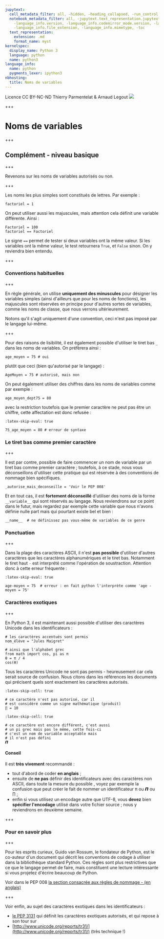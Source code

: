 ```yaml
---
jupytext:
  cell_metadata_filter: all, -hidden, -heading_collapsed, -run_control, -trusted
  notebook_metadata_filter: all, -jupytext.text_representation.jupytext_version, -jupytext.text_representation.format_version,
    -language_info.version, -language_info.codemirror_mode.version, -language_info.codemirror_mode,
    -language_info.file_extension, -language_info.mimetype, -toc
  text_representation:
    extension: .md
    format_name: myst
kernelspec:
  display_name: Python 3
  language: python
  name: python3
language_info:
  name: python
  pygments_lexer: ipython3
nbhosting:
  title: Noms de variables
---
```


<div class="licence">
<span>Licence CC BY-NC-ND</span>
<span>Thierry Parmentelat &amp; Arnaud Legout</span>
<span><img src="media/both-logos-small-alpha.png" /></span>
</div>

+++

# Noms de variables

+++

## Complément - niveau basique

+++

Revenons sur les noms de variables autorisés ou non.

+++

Les noms les plus simples sont constitués de lettres. Par exemple :

```{code-cell} ipython3
factoriel = 1
```

On peut utiliser aussi les majuscules, mais attention cela définit une variable différente. Ainsi :

```{code-cell} ipython3
Factoriel = 100
factoriel == Factoriel
```

Le signe `==` permet de tester si deux variables ont la même valeur.
Si les variables ont la même valeur, le test retournera `True`, et `False` sinon. On y reviendra bien entendu.

+++

### Conventions habituelles

+++

En règle générale, on utilise **uniquement des minuscules** pour désigner les variables simples (ainsi d'ailleurs que pour les noms de fonctions), les majuscules sont réservées en principe pour d'autres sortes de variables, comme les noms de classe, que nous verrons ultérieurement.

Notons qu'il s'agit uniquement d'une convention, ceci n'est pas imposé par le langage lui-même.

+++

Pour des raisons de lisibilité, il est également possible d'utiliser le tiret bas `_` dans les noms de variables. On préfèrera ainsi :

```{code-cell} ipython3
age_moyen = 75 # oui
```

plutôt que ceci (bien qu'autorisé par le langage) :

```{code-cell} ipython3
AgeMoyen = 75 # autorisé, mais non
```

On peut également utiliser des chiffres dans les noms de variables comme par exemple :

```{code-cell} ipython3
age_moyen_dept75 = 80
```

avec la restriction toutefois que le premier caractère ne peut pas être un chiffre, cette affectation est donc refusée :

```{code-cell} ipython3
:latex-skip-eval: true

75_age_moyen = 80 # erreur de syntaxe
```

### Le tiret bas comme premier caractère

+++

Il est par contre, possible de faire commencer un nom de variable par un tiret bas comme premier caractère&nbsp;; toutefois, à ce stade, nous vous déconseillons d'utiliser cette pratique qui est réservée à des conventions de nommage bien spécifiques.

```{code-cell} ipython3
_autorise_mais_deconseille = 'Voir le PEP 008'
```

Et en tout cas, il est **fortement déconseillé** d'utiliser des noms de la forme `__variable__` qui sont réservés au langage. Nous reviendrons sur ce point dans le futur, mais regardez par exemple cette variable que nous n'avons définie nulle part mais qui pourtant existe bel et bien :

```{code-cell} ipython3
__name__  # ne définissez pas vous-même de variables de ce genre
```

### Ponctuation

+++

Dans la plage des caractères ASCII, il n'est **pas possible** d'utiliser d'autres caractères que les caractères alphanumériques et le tiret bas. Notamment le tiret haut `-` est interprété comme l'opération de soustraction. Attention donc à cette erreur fréquente :

```{code-cell} ipython3
:latex-skip-eval: true

age-moyen = 75  # erreur : en fait python l'interprète comme 'age - moyen = 75'
```

### Caractères exotiques

+++

En Python 3, il est maintenant aussi possible d'utiliser des caractères Unicode dans les identificateurs :

```{code-cell} ipython3
# les caractères accentués sont permis
nom_élève = "Jules Maigret"
```

```{code-cell} ipython3
# ainsi que l'alphabet grec
from math import cos, pi as π
θ = π / 4
cos(θ)
```

Tous les caractères Unicode ne sont pas permis - heureusement car cela serait source de confusion. Nous citons dans les références les documents qui précisent quels sont exactement les caractères autorisés.

```{code-cell} ipython3
:latex-skip-cell: true

# ce caractère n'est pas autorisé, car il
# est considéré comme un signe mathématique (produit)
∏ = 10
```

```{code-cell} ipython3
:latex-skip-cell: true

# ce caractère est encore différent, c'est aussi
# un pi grec mais pas le même, cette fois-ci
# c'est un nom de variable acceptable mais 
# il n'est pas défini
𝞟
```

#### Conseil

Il est **très vivement** recommandé :

* tout d'abord de coder **en anglais** ;
* ensuite de **ne pas** définir des identificateurs avec des caractères non ASCII, dans toute la mesure du possible , voyez par exemple la confusion que peut créer le fait de nommer un identificateur π ou 𝞟 ou ∏ ;
* enfin si vous utilisez un encodage autre que UTF-8, vous **devez** bien **spécifier l'encodage** utilisé dans votre fichier source&nbsp;; nous y reviendrons en deuxième semaine.

+++

### Pour en savoir plus

+++

Pour les esprits curieux, Guido van Rossum, le fondateur de Python, est le co-auteur d'un document qui décrit les conventions de codage à utiliser dans la bibliothèque standard Python. Ces règles sont plus restrictives que ce que le langage permet de faire, mais constituent une lecture intéressante si vous projetez d'écrire beaucoup de Python.

Voir dans le PEP 008 [la section consacrée aux règles de nommage - (en anglais)](http://legacy.python.org/dev/peps/pep-0008/#descriptive-naming-styles)

+++

Voir enfin, au sujet des caractères exotiques dans les identificateurs :

* [le PEP 3131](https://www.python.org/dev/peps/pep-3131/) qui définit les caractères exotiques autorisés, et qui repose à son tour sur
* [http://www.unicode.org/reports/tr31/](http://www.unicode.org/reports/tr31/) (très technique !)

